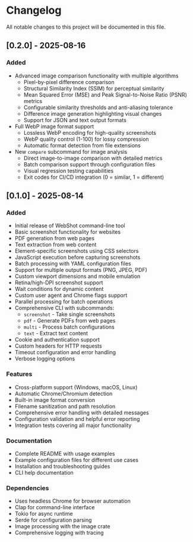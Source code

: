 # Changelog

All notable changes to this project will be documented in this file.

## [0.2.0] - 2025-08-16

### Added
- Advanced image comparison functionality with multiple algorithms
  - Pixel-by-pixel difference comparison
  - Structural Similarity Index (SSIM) for perceptual similarity
  - Mean Squared Error (MSE) and Peak Signal-to-Noise Ratio (PSNR) metrics
  - Configurable similarity thresholds and anti-aliasing tolerance
  - Difference image generation highlighting visual changes
  - Support for JSON and text output formats
- Full WebP image format support
  - Lossless WebP encoding for high-quality screenshots
  - WebP quality control (1-100) for lossy compression
  - Automatic format detection from file extensions
- New `compare` subcommand for image analysis
  - Direct image-to-image comparison with detailed metrics
  - Batch comparison support through configuration files
  - Visual regression testing capabilities
  - Exit codes for CI/CD integration (0 = similar, 1 = different)

## [0.1.0] - 2025-08-14

### Added
- Initial release of WebShot command-line tool
- Basic screenshot functionality for websites
- PDF generation from web pages
- Text extraction from web content
- Element-specific screenshots using CSS selectors
- JavaScript execution before capturing screenshots
- Batch processing with YAML configuration files
- Support for multiple output formats (PNG, JPEG, PDF)
- Custom viewport dimensions and mobile emulation
- Retina/high-DPI screenshot support
- Wait conditions for dynamic content
- Custom user agent and Chrome flags support
- Parallel processing for batch operations
- Comprehensive CLI with subcommands:
  - `screenshot` - Take single screenshots
  - `pdf` - Generate PDFs from web pages
  - `multi` - Process batch configurations
  - `text` - Extract text content
- Cookie and authentication support
- Custom headers for HTTP requests
- Timeout configuration and error handling
- Verbose logging options

### Features
- Cross-platform support (Windows, macOS, Linux)
- Automatic Chrome/Chromium detection
- Built-in image format conversion
- Filename sanitization and path resolution
- Comprehensive error handling with detailed messages
- Configuration validation and helpful error reporting
- Integration tests covering all major functionality

### Documentation
- Complete README with usage examples
- Example configuration files for different use cases
- Installation and troubleshooting guides
- CLI help documentation

### Dependencies
- Uses headless Chrome for browser automation
- Clap for command-line interface
- Tokio for async runtime
- Serde for configuration parsing
- Image processing with the image crate
- Comprehensive logging with tracing
